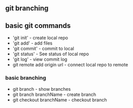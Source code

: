 ## git branching

## basic git commands

* 'git init' - create local repo
* 'git add' - add files
* 'git commit' - commit to local
* 'git status' - See status of local repo
* 'git log' - view commit log
* git remote add origin url - connect local repo to remote

### basic branching
* git branch - show branches
* git branch branchName - create branch
* git checkout branchName - checkout branch

